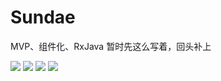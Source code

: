 # Sundae
MVP、组件化、RxJava
暂时先这么写着，回头补上

<img src="http://ww1.sinaimg.cn/mw690/648b709cgy1fsmcbvxko2j20u01o0ts6.jpg"/>
<img src="http://ww1.sinaimg.cn/mw690/648b709cgy1fsmcbvt1zzj20u01o041v.jpg"/>
<img src="http://ww1.sinaimg.cn/mw690/648b709cgy1fsmcbvtzjbj20u01o0gq9.jpg"/>
<img src="http://ww1.sinaimg.cn/mw690/648b709cgy1fsmcbvu2q6j20u01o0dla.jpg"/>
